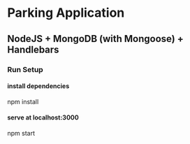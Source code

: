 # Parking Application
## NodeJS + MongoDB (with Mongoose) + Handlebars

### Run Setup

#### install dependencies
npm install

#### serve at localhost:3000
npm start
